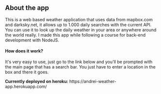 <h2>About the app</h2>
<p>This is a web based weather application that uses data from mapbox.com and darksky.net, it allows up to 1.000 daily searches with the current API. You can use it to look up the daily weather in your area or anywhere around the world really. I made this app while following a course for back-end development with NodeJS. </p>
<h4>How does it work?</h4>
<p>It's very easy to use, just go to the link below and you'll be prompted with the main page that has a search bar. You just have to enter a location in the box and there it goes.</p>
<p><strong>Currently deployed on heroku:</strong> https://andrei-weather-app.herokuapp.com/</p>
